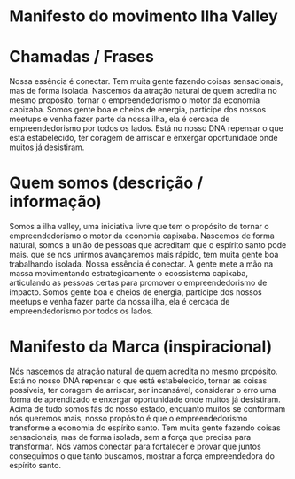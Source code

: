 # Manifesto do movimento Ilha Valley
# **Chamadas / Frases**
Nossa essência é conectar. Tem muita gente fazendo coisas sensacionais, mas de forma isolada.
Nascemos da atração natural de quem acredita no mesmo propósito, tornar o empreendedorismo o motor da economia capixaba.
Somos gente boa e cheios de energia, participe dos nossos meetups e venha fazer parte da nossa ilha, ela é cercada de empreendedorismo por todos os lados. 
Está no nosso DNA repensar o que está estabelecido, ter coragem de arriscar e enxergar oportunidade onde muitos já desistiram.

# **Quem somos (descrição / informação)**
Somos a ilha valley, uma iniciativa livre que tem o propósito de tornar o empreendedorismo o motor da economia capixaba. 
Nascemos de forma natural, somos a união de pessoas que acreditam que o espírito santo pode mais. que se nos unirmos avançaremos mais rápido, tem muita gente boa trabalhando isolada. 
Nossa essência é conectar. 
A gente mete a mão na massa movimentando estrategicamente o ecossistema capixaba, articulando as pessoas certas para promover o empreendedorismo de impacto.
Somos gente boa e cheios de energia, participe dos nossos meetups e venha fazer parte da nossa ilha, ela é cercada de empreendedorismo por todos os lados.

# **Manifesto da Marca (inspiracional)**
Nós nascemos da atração natural de quem acredita no mesmo propósito. 
Está no nosso DNA repensar o que está estabelecido, tornar as coisas possíveis, ter coragem de arriscar, ser incansável, considerar o erro uma forma de aprendizado e enxergar oportunidade onde muitos já desistiram. 
Acima de tudo somos fãs do nosso estado, enquanto muitos se conformam nós queremos mais, nosso propósito é que o empreendedorismo transforme a economia do espírito santo. 
Tem muita gente fazendo coisas sensacionais, mas de forma isolada, sem a força que precisa para transformar.
Nós vamos conectar para fortalecer e provar que juntos conseguimos o que tanto buscamos, mostrar a força empreendedora do espírito santo.
